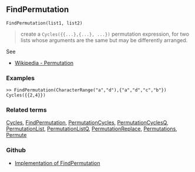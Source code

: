 ## FindPermutation

```
FindPermutation(list1, list2)
```

> create a `Cycles({{...},{...}, ...})` permutation expression, for two lists whose arguments are the same but may be differently arranged.
 
See 
* [Wikipedia - Permutation](https://en.wikipedia.org/wiki/Permutation)
	 
### Examples

```
>> FindPermutation(CharacterRange("a","d"),{"a","d","c","b"})
Cycles({{2,4}})
```

### Related terms 
[Cycles](Cycles.md), [FindPermutation](FindPermutation.md), [PermutationCycles](PermutationCycles.md), [PermutationCyclesQ](PermutationCyclesQ.md), [PermutationList](PermutationList.md), [PermutationListQ](PermutationListQ.md), [PermutationReplace](PermutationReplace.md), [Permutations](Permutations.md), [Permute](Permute.md)

### Github

* [Implementation of FindPermutation](https://github.com/axkr/symja_android_library/blob/master/symja_android_library/matheclipse-core/src/main/java/org/matheclipse/core/builtin/Combinatoric.java#L512) 
